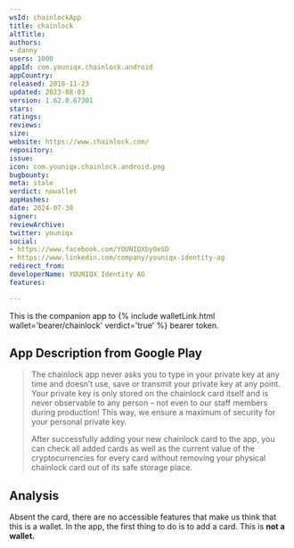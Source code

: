 ```yaml
---
wsId: chainlockApp
title: chainlock
altTitle: 
authors:
- danny
users: 1000
appId: com.youniqx.chainlock.android
appCountry: 
released: 2018-11-23
updated: 2023-08-03
version: 1.62.0.67301
stars: 
ratings: 
reviews: 
size: 
website: https://www.chainlock.com/
repository: 
issue: 
icon: com.youniqx.chainlock.android.png
bugbounty: 
meta: stale
verdict: nowallet
appHashes: 
date: 2024-07-30
signer: 
reviewArchive: 
twitter: youniqx
social:
- https://www.facebook.com/YOUNIQXbyOeSD
- https://www.linkedin.com/company/youniqx-identity-ag
redirect_from: 
developerName: YOUNIQX Identity AG
features: 

---
```


This is the companion app to {% include walletLink.html wallet='bearer/chainlock' verdict='true' %} bearer token. 

## App Description from Google Play

> The chainlock app never asks you to type in your private key at any time and doesn’t use, save or transmit your private key at any point. Your private key is only stored on the chainlock card itself and is never observable to any person – not even to our staff members during production! This way, we ensure a maximum of security for your personal private key.
>
> After successfully adding your new chainlock card to the app, you can check all added cards as well as the current value of the cryptocurrencies for every card without removing your physical chainlock card out of its safe storage place.

## Analysis 

Absent the card, there are no accessible features that make us think that this is a wallet. In the app, the first thing to do is to add a card. This is **not a wallet.**